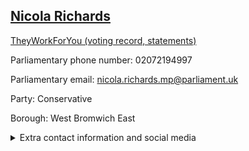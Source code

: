 ## <a href="https://members.parliament.uk/member/4868/contact">Nicola Richards</a>

<a href="https://www.theyworkforyou.com/mp/25834/nicola_richards/west_bromwich_east">TheyWorkForYou (voting record, statements)</a> 

Parliamentary phone number: 02072194997 

Parliamentary email: nicola.richards.mp@parliament.uk 

Party: Conservative 

Borough: West Bromwich East 

<details><summary>Extra contact information and social media</summary> 
<li>Website:</li>
<li>Twitter:</li>
<li>Constituency office phone number: 01215536897</li>
<li>Constituency office email: nicola.richards.mp@parliament.uk</li>
<li>Facebook:</li>
<li>Instagram:</li>
<li>Youtube:</li>
<li>Linkedin:</li>
<li>Government department phone number:</li>
<li>Government department email:</li>
<li>Threads:</li>
<li>Party office phone number:</li>
<li>Party office email:</li>
<li>Tiktok:</li>
</details>